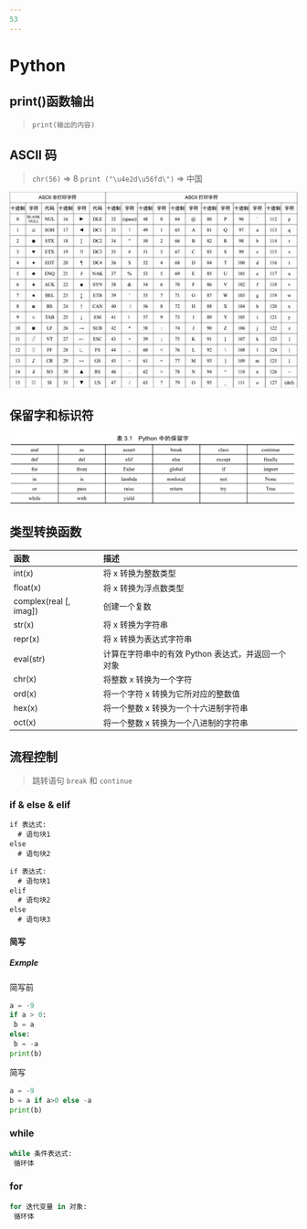 ```yaml
---
53
---
```

# Python

## print()函数输出

> `print(输出的内容)`

## ASCII 码

> `chr(56)` => 8
> `print ("\u4e2d\u56fd\")` => 中国

![](./__assets__/basis-2022-03-08-14-12-06.png)

## 保留字和标识符

![](./__assets__/basis-2022-03-08-15-15-07.png)

## 类型转换函数

| 函数                   | 描述                                               |
| :--------------------- | :------------------------------------------------- |
| int(x)                 | 将 x 转换为整数类型                                |
| float(x)               | 将 x 转换为浮点数类型                              |
| complex(real [, imag]) | 创建一个复数                                       |
| str(x)                 | 将 x 转换为字符串                                  |
| repr(x)                | 将 x 转换为表达式字符串                            |
| eval(str)              | 计算在字符串中的有效 Python 表达式，并返回一个对象 |
| chr(x)                 | 将整数 x 转换为一个字符                            |
| ord(x)                 | 将一个字符 x 转换为它所对应的整数值                |
| hex(x)                 | 将一个整数 x 转换为一个十六进制字符串              |
| oct(x)                 | 将一个整数 x 转换为一个八进制的字符串              |

## 流程控制

> 跳转语句 `break` 和 `continue`

### if & else & elif

```txt
if 表达式:
  # 语句块1
else 
  # 语句块2
```

```txt
if 表达式:
  # 语句块1
elif
  # 语句块2
else 
  # 语句块3
```

#### 简写

##### Exmple

简写前

```py
a = -9
if a > 0:
 b = a
else: 
 b = -a
print(b)
```

简写

```py
a = -9
b = a if a>0 else -a
print(b)
```

### while

```py
while 条件表达式: 
 循环体
```

### for

```py
for 迭代变量 in 对象: 
 循环体
```
